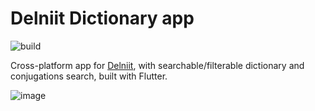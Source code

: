 # Delniit Dictionary app

![build](https://github.com/zarainia/delniit_dictionary/actions/workflows/build.yml/badge.svg)

Cross-platform app for [Delniit](https://delniit.netlify.app/), with searchable/filterable dictionary and conjugations search, built with Flutter.

![image](https://user-images.githubusercontent.com/14959769/202874369-a3ce6248-2f6b-4557-8dd1-309da6ec4f0e.png)
